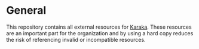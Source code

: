 # General

This repository contains all external resources for [Karaka](https://github.com/Karaka-Management/Karaka). These resources are an important part for the organization and by using a hard copy reduces the risk of referencing invalid or incompatible resources.